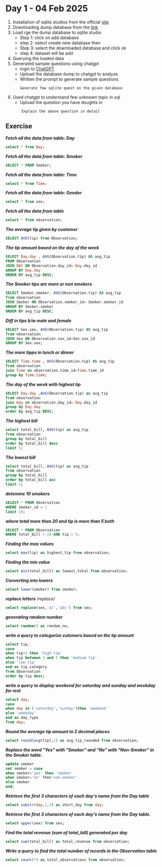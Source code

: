 # Day 1 - 04 Feb 2025

1) Installation of sqlite studios from the official [site](https://sqlitestudio.pl/)
2) Downloading dump database from the [link](https://github.com/davidjamesknight/SQLite_databases_for_learning_data_science/blob/main/tips.db)
3) Load rge the dump database to sqlite studio
    - Step 1: click on add database
    - step 2: select create new database then
    - Step 3: select the downloaded database and click ok
    - step 4: dataset will be add 
4) Querying the loaded data
5) Generated sample questions using chatgpt
    - login to [ChatGPT](https://openai.com/index/chatgpt/)
    - Upload the database dump to chatgpt to analyze
    - Written the prompt to generate sample questions
        ```
        Generate few sqlite quest on the given database 
        ```
6) Used chatgpt to understand few unknown topic in sql
     - Upload the question you have doughts in
    ```
        Explain the above question in detail
    ```


## Exercise

***Fetch all the data from table: Day***

```sql
select * from Day;
```
***Fetch all the data from table: Smoker***
```sql
SELECT * FROM Smoker;
```
***Fetch all the data from table: Time***
```sql
select * from Time;
```
***Fetch all the data from table: Gender***
```sql
select * from sex;
```
***Fetch all the data from table***
```sql
select * from observation;
```
***The average tip given by customer***
```sql
SELECT AVG(tip) from Observation;
```
***The tip amount based on the day of the week***
```sql
SELECT Day.day , AVG(Observation.tip) AS avg_tip
FROM Observation
JOIN DAY ON Observation.day_id= Day.day_id
GROUP BY Day.day
ORDER BY avg_tip DESC;
```
***The Smoker tips are more or non smokers***
```sql
SELECT Smoker.smoker, AVG(Observation.tip) AS avg_tip
from observation
JOIN Smoker ON Observation.smoker_id= Smoker.smoker_id
GROUP BY Smoker.smoker
ORDER BY avg_tip DESC;
```
***Diff in tips b/w male and female***
```sql
SELECT Sex.sex, AVG(Observation.tip) AS avg_tip
from observation
JOIN Sex ON Observation.sex_id=Sex.sex_id
GROUP BY Sex.sex;
```
***The more tipps in lunch or dinner***
```sql
SELECT Time.time , AVG(Observation.tip) AS avg_tip
from observation
join Time on observation.time_id=Time.time_id
group by Time.time;
```
***The day of the week with highest tip***
```sql
SELECT Day.day ,AVG(Observation.tip) as avg_tip
from observation
join Day on observation.day_id= Day.day_id
group by Day.day
order by avg_tip DESC;
```
***The highest bill***
```sql
select total_bill, AVG(tip) as avg_tip
from observation
group by total_bill
order by total_bill desc
limit 5;
```
***The lowest bill***
```sql
select total_bill, AVG(tip) as avg_tip
from observation
group by total_bill
order by total_bill asc
limit 5;
```
***detemine 10 smokers***
```sql
SELECT * FROM Observation 
WHERE smoker_id = 1 
limit 10;
```
***where total more than 20 and tip is more than 5 both***
```sql
SELECT * FROM Observation 
WHERE total_bill > 20 AND tip > 5;
```
***Finding the max values***
```sql
select max(tip) as highest_tip from observation;
```
***Finding the min value***
```sql
select min(total_bill) as lowest_total from observation;
```
***Converting into lowers***
```sql
select lower(smoker) from smoker;
```
***replace letters***
/*replace*/
```sql
select replace(sex,'al','abc') from sex;
```
***generating random number***
```sql
select random() as random_no;
```
***write a query to categorize cutomers based on the tip amount***
```sql
select tip,
case
when tip>5 then 'high tip'
when tip between 3 and 5 then 'medium tip'
else 'low tip'
end as tip_category
from Observation
order by tip desc;
```
***write a query to display weekend for saturday and sunday and weekday for rest***
```sql
select day,
case
when day in ('saturday','sunday')then 'weekend'
else 'weekday'
end as day_type 
from day;
```
***Round the average tip amount to 2 decimal places***
```sql
select round(avg(tip),2) as avg_tip_rounded from observation;
```
***Replace the word "Yes" with "Smoker" and "No" with "Non-Smoker" in the Smoker table.***
```sql
update smoker
set smoker = case
when smoker='yes' then 'smoker'
when smoker='no' then'non-smoker'
else smoker
end;
```
***Retrieve the first 3 characters of each day's name from the Day table***
```sql
select substr(day,1,3) as short_day from day;
```
***Retrieve the first 3 characters of each day's name from the Day table.***
```sql
select upper(sex) from sex;
```
***Find the total revenue (sum of total_bill) generated per day***
```sql
select sum(total_bill) as total_revenue from observation;
```
***Write a query to find the total number of records in the Observation table***
```sql
select count(*) as total_observations from observation;
```
